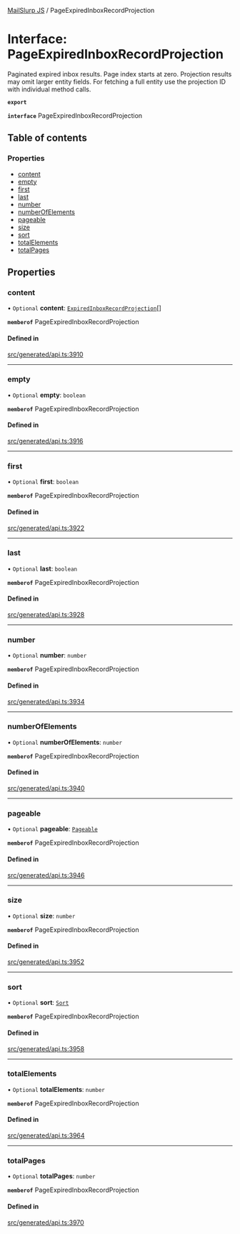 [MailSlurp JS](../README.md) / PageExpiredInboxRecordProjection

# Interface: PageExpiredInboxRecordProjection

Paginated expired inbox results. Page index starts at zero. Projection results may omit larger entity fields. For fetching a full entity use the projection ID with individual method calls.

**`export`**

**`interface`** PageExpiredInboxRecordProjection

## Table of contents

### Properties

- [content](PageExpiredInboxRecordProjection.md#content)
- [empty](PageExpiredInboxRecordProjection.md#empty)
- [first](PageExpiredInboxRecordProjection.md#first)
- [last](PageExpiredInboxRecordProjection.md#last)
- [number](PageExpiredInboxRecordProjection.md#number)
- [numberOfElements](PageExpiredInboxRecordProjection.md#numberofelements)
- [pageable](PageExpiredInboxRecordProjection.md#pageable)
- [size](PageExpiredInboxRecordProjection.md#size)
- [sort](PageExpiredInboxRecordProjection.md#sort)
- [totalElements](PageExpiredInboxRecordProjection.md#totalelements)
- [totalPages](PageExpiredInboxRecordProjection.md#totalpages)

## Properties

### content

• `Optional` **content**: [`ExpiredInboxRecordProjection`](ExpiredInboxRecordProjection.md)[]

**`memberof`** PageExpiredInboxRecordProjection

#### Defined in

[src/generated/api.ts:3910](https://github.com/mailslurp/mailslurp-client/blob/5a5ba59/src/generated/api.ts#L3910)

___

### empty

• `Optional` **empty**: `boolean`

**`memberof`** PageExpiredInboxRecordProjection

#### Defined in

[src/generated/api.ts:3916](https://github.com/mailslurp/mailslurp-client/blob/5a5ba59/src/generated/api.ts#L3916)

___

### first

• `Optional` **first**: `boolean`

**`memberof`** PageExpiredInboxRecordProjection

#### Defined in

[src/generated/api.ts:3922](https://github.com/mailslurp/mailslurp-client/blob/5a5ba59/src/generated/api.ts#L3922)

___

### last

• `Optional` **last**: `boolean`

**`memberof`** PageExpiredInboxRecordProjection

#### Defined in

[src/generated/api.ts:3928](https://github.com/mailslurp/mailslurp-client/blob/5a5ba59/src/generated/api.ts#L3928)

___

### number

• `Optional` **number**: `number`

**`memberof`** PageExpiredInboxRecordProjection

#### Defined in

[src/generated/api.ts:3934](https://github.com/mailslurp/mailslurp-client/blob/5a5ba59/src/generated/api.ts#L3934)

___

### numberOfElements

• `Optional` **numberOfElements**: `number`

**`memberof`** PageExpiredInboxRecordProjection

#### Defined in

[src/generated/api.ts:3940](https://github.com/mailslurp/mailslurp-client/blob/5a5ba59/src/generated/api.ts#L3940)

___

### pageable

• `Optional` **pageable**: [`Pageable`](Pageable.md)

**`memberof`** PageExpiredInboxRecordProjection

#### Defined in

[src/generated/api.ts:3946](https://github.com/mailslurp/mailslurp-client/blob/5a5ba59/src/generated/api.ts#L3946)

___

### size

• `Optional` **size**: `number`

**`memberof`** PageExpiredInboxRecordProjection

#### Defined in

[src/generated/api.ts:3952](https://github.com/mailslurp/mailslurp-client/blob/5a5ba59/src/generated/api.ts#L3952)

___

### sort

• `Optional` **sort**: [`Sort`](Sort.md)

**`memberof`** PageExpiredInboxRecordProjection

#### Defined in

[src/generated/api.ts:3958](https://github.com/mailslurp/mailslurp-client/blob/5a5ba59/src/generated/api.ts#L3958)

___

### totalElements

• `Optional` **totalElements**: `number`

**`memberof`** PageExpiredInboxRecordProjection

#### Defined in

[src/generated/api.ts:3964](https://github.com/mailslurp/mailslurp-client/blob/5a5ba59/src/generated/api.ts#L3964)

___

### totalPages

• `Optional` **totalPages**: `number`

**`memberof`** PageExpiredInboxRecordProjection

#### Defined in

[src/generated/api.ts:3970](https://github.com/mailslurp/mailslurp-client/blob/5a5ba59/src/generated/api.ts#L3970)
